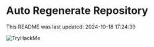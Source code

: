 # Auto Regenerate Repository

This README was last updated: 2024-10-18 17:24:39

 ![TryHackMe](https://tryhackme.com/badge/533634)